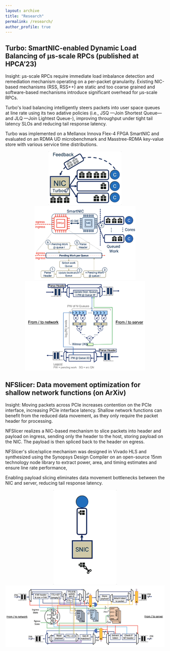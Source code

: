 ```yaml
---
layout: archive
title: "Research"
permalink: /research/
author_profile: true
---
```


Turbo: SmartNIC-enabled Dynamic Load Balancing of µs-scale RPCs (published at HPCA’23)
------

Insight: μs-scale RPCs require immediate load imbalance detection and remediation mechanism operating on a per-packet granularity. Existing NIC-based mechanisms (RSS, RSS++) are static and too coarse grained and software-based mechanisms introduce significant overhead for µs-scale RPCs. 

Turbo's load balancing intelligently steers packets into user space queues at line rate using its two adative policies (i.e., JSQ —Join Shortest Queue— and JLQ —Join Lightest Queue-), improving throughput under tight tail latency SLOs and reducing tail response latency. 

Turbo was implemented on a Mellanox Innova Flex-4 FPGA SmartNIC and evaluated on an RDMA UD microbenchmark and Masstree-RDMA key-value store with various service time distributions.

<p align="center">
<img src="../images/turbo_gif.gif" alt="animated" width="230"/>
<img src="../images/turbo_diagram.png" width="320">
<img src="../images/turbo_fpga.png" width="380">
</p>

NFSlicer: Data movement optimization for shallow network functions (on ArXiv)
------

Insight: Moving packets across PCIe increases contention on the PCIe interface, increasing PCIe interface latency.
Shallow network functions can benefit from the reduced data movement, as they only require the packet header for processing.

NFSlicer realizes a NIC-based mechanism to slice packets into header and payload on ingress, sending only the header to the host, storing payload on the NIC. The payload is then spliced back to the header on egress.

NFSlicer's slice/splice mechanism was designed in Vivado HLS and synthesized using the Synopsys Design Compiler on an open-source
15nm technology node library to extract power, area, and timing estimates and ensure line rate performance, 

Enabling payload slicing eliminates data movement bottlenecks between the NIC and server, reducing tail response latency.

<p align="center">
<img src="../images/nfslicer_gif.gif" alt="animated" width="200"/>
<img src="../images/nfslicer_fpga.png" width="750">
</p>

<!---
<div style="text-align:center">
</div>
-->


<!---
to resize gif
<img src="https://media.giphy.com/media/vFKqnCdLPNOKc/giphy.gif" width="40" height="40" />
-->


<!---

Welcome! If you're here to know more about me, you're at the right place! I'll make this easy :D
- 5th-year PhD student
  - School: Georgia Institute of Technology
  - Major: Electrical and Computer Engineering (ECE) 
  - Advisor: Alexandros Daglis
  - Research interests: datacenters, smartNICs, in-network computing, computer architecture, FPGAs
  - I'm currently looking for an internship for Summer 2024. If my profile interests you, please reach out via email: hamed@gatech.edu

- Topic: Enabling an Application-Aware Network with SmartNICs to Accelerate Latency-Critical Online Services
  - Datacenters traditionally operate with a strict boundary between network and compute. The increasing demands of today’s datacenters has instigated a push toward merging the two, giving rise to the advent of smartNICs. While tightly coupled with their hosts, smartNICs allow for the offloading of application level hints, enabling unique network-compute performance optimizations, which boost server throughput under very tight tail latency SLOs for latency-critical microservices. My work identifies prime use cases for re-architecting the datacenter using smartNICs and clarifies why smartNICs should co-exist, alongside server grade CPUs, as first-class citizens within the datacenter.

I have hands-on experience with the following SmartNICs:

| Mellanox Innova Flex-4 SmartNIC  | Mellanox BlueField-2 DPU |    
|:--------------------------------:|:------------------------:|
| 40G FPGA SmartNIC | 100G SoC SmartNIC |
| <img src="../images/innova.png" width="200"> | <img src="../images/bf2.png" width="200"> |
| <img src="../images/innova_diagram.png" width="500"> | <img src="../images/bf2_diagram.png" width="475"> |

<!---
| ![alt text](../images/innova.png) | ![alt text](../images/innova_diagram.png) |
| ![alt text](../images/bf2.png) | ![alt text](../images/bf2_diagram.png) |

- Mellanox Innova Flex-4 SmartNIC
  - 40G FPGA SmartNIC

<p align="center">
  <img src="../images/innova.png" width="200">
  <img src="../images/innova_diagram.png" width="500">
</p>


- Mellanox BlueField-2 DPU
  - 100G SoC SmartNIC

<p align="center">
  <img src="../images/bf2.png" width="200">
  <img src="../images/bf2_diagram.png" width="500">
</p>

If you're interested in collaborating or have any questions, please don't hesitate to reach out!

Getting started
======
1. Register a GitHub account if you don't have one and confirm your e-mail (required!)
1. Fork [this repository](https://github.com/academicpages/academicpages.github.io) by clicking the "fork" button in the top right. 
1. Go to the repository's settings (rightmost item in the tabs that start with "Code", should be below "Unwatch"). Rename the repository "[your GitHub username].github.io", which will also be your website's URL.
1. Set site-wide configuration and create content & metadata (see below -- also see [this set of diffs](http://archive.is/3TPas) showing what files were changed to set up [an example site](https://getorg-testacct.github.io) for a user with the username "getorg-testacct")
1. Upload any files (like PDFs, .zip files, etc.) to the files/ directory. They will appear at https://[your GitHub username].github.io/files/example.pdf.  
1. Check status by going to the repository settings, in the "GitHub pages" section

Site-wide configuration
------
The main configuration file for the site is in the base directory in [_config.yml](https://github.com/academicpages/academicpages.github.io/blob/master/_config.yml), which defines the content in the sidebars and other site-wide features. You will need to replace the default variables with ones about yourself and your site's github repository. The configuration file for the top menu is in [_data/navigation.yml](https://github.com/academicpages/academicpages.github.io/blob/master/_data/navigation.yml). For example, if you don't have a portfolio or blog posts, you can remove those items from that navigation.yml file to remove them from the header. 

Create content & metadata
------
For site content, there is one markdown file for each type of content, which are stored in directories like _publications, _talks, _posts, _teaching, or _pages. For example, each talk is a markdown file in the [_talks directory](https://github.com/academicpages/academicpages.github.io/tree/master/_talks). At the top of each markdown file is structured data in YAML about the talk, which the theme will parse to do lots of cool stuff. The same structured data about a talk is used to generate the list of talks on the [Talks page](https://academicpages.github.io/talks), each [individual page](https://academicpages.github.io/talks/2012-03-01-talk-1) for specific talks, the talks section for the [CV page](https://academicpages.github.io/cv), and the [map of places you've given a talk](https://academicpages.github.io/talkmap.html) (if you run this [python file](https://github.com/academicpages/academicpages.github.io/blob/master/talkmap.py) or [Jupyter notebook](https://github.com/academicpages/academicpages.github.io/blob/master/talkmap.ipynb), which creates the HTML for the map based on the contents of the _talks directory).

**Markdown generator**

I have also created [a set of Jupyter notebooks](https://github.com/academicpages/academicpages.github.io/tree/master/markdown_generator
) that converts a CSV containing structured data about talks or presentations into individual markdown files that will be properly formatted for the academicpages template. The sample CSVs in that directory are the ones I used to create my own personal website at stuartgeiger.com. My usual workflow is that I keep a spreadsheet of my publications and talks, then run the code in these notebooks to generate the markdown files, then commit and push them to the GitHub repository.

How to edit your site's GitHub repository
------
Many people use a git client to create files on their local computer and then push them to GitHub's servers. If you are not familiar with git, you can directly edit these configuration and markdown files directly in the github.com interface. Navigate to a file (like [this one](https://github.com/academicpages/academicpages.github.io/blob/master/_talks/2012-03-01-talk-1.md) and click the pencil icon in the top right of the content preview (to the right of the "Raw | Blame | History" buttons). You can delete a file by clicking the trashcan icon to the right of the pencil icon. You can also create new files or upload files by navigating to a directory and clicking the "Create new file" or "Upload files" buttons. 

Example: editing a markdown file for a talk
![Editing a markdown file for a talk](/images/editing-talk.png)

For more info
------
More info about configuring academicpages can be found in [the guide](https://academicpages.github.io/markdown/). The [guides for the Minimal Mistakes theme](https://mmistakes.github.io/minimal-mistakes/docs/configuration/) (which this theme was forked from) might also be helpful.
-->